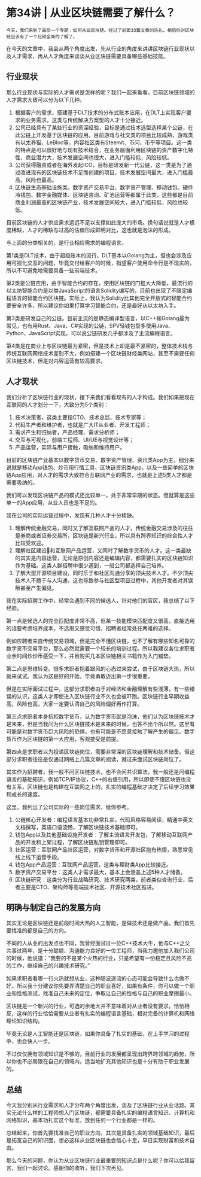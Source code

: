 # 第34讲 | 从业区块链需要了解什么？

    今天，我们来到了最后一个专题：如何从业区块链。经过了前面33篇文章的洗礼，相信你对区块链应该有了一个比较全面的了解了。

在今天的文章中，我会从两个角度出发，先从行业的角度来讲讲区块链行业现状以及人才需求，再从人才角度来谈谈从业区块链需要具备哪些基础技能。

## 行业现状

那么行业现状与实际的人才需求是怎样的呢？我们一起来看看。目前区块链领域的人才需求大致可以分为以下几种。

1.  根据客户的需求，搭建基于DLT技术的分布式账本应用，在DLT上实现客户要求的业务需求，这类与传统解决方案型的人才十分接近。
2.  公司已经具有了某些行业的资深经验，目标是通过技术选型选择某个公链，在此公链上开发基于区块链的应用。目前游戏与社交类的项目比较成熟，游戏类有以太养猫、LeBloc等，内容社区类有Steemit、币问、币乎等项目。这一类的特点是可以很好地与现有技术结合，在业务层面利用区块链的资产数字化特性，商业潜力大，技术发展空间也很大，进入门槛较低，风险较低。
3.  公司获得融资或者在海外发起ICO，目标是研发新一代公链，这一类是为了通过改进现有的区块链技术不足而创建的项目，技术发展空间最大，进入门槛最高，风险也最高。
4.  区块链生态基础设施类。数字资产交易平台、数字资产管理、移动钱包、硬件冷钱包、数字金融媒体、区块链咨询、矿池运营等都属于此类，这些都是目前商业利润最高的区块链产业，技术发展空间较大，进入门槛较低，风险也较低。

目前区块链的人才供应需求远远不足以支撑如此庞大的市场。换句话说就是人才极度稀缺，人才的稀缺与过高的估值形成鲜明对比，这也就是泡沫的形成。

与上面的分类相关的，是行业相应需求的编程语言。

第1类是DLT技术，由于超级账本的流行，DLT基本以Golang为主，但也会涉及应用可视化交互的问题，毕竟交付给客户的时候，指望客户使用命令行是不现实的，所以不可避免地需要具备一些前端技术。

第2类是公链应用，由于智能合约的存在，使用区块链的门槛大大降低，最流行的以太坊智能合约是以类JavaScript的语言Solidity编写的，目前也出现了不限定编程语言的智能合约区块链。实际上，我认为Solidity比其他完全开放式的智能合约要安全许多，所以建议你如果打算学习智能合约，还是最好从以太坊入手。

第3类是研发自己的公链。目前主流的是静态编译型语言，以C++和Golang最为常见，也有用Rust、Java、C#实现的公链，SPV轻钱包型多使用Java、Python、JavaScript实现。可以说公链研发几乎都涉及了主流编程语言。

第4类是在商业上与区块链最为紧密，但是技术上却是最不紧密的，整体技术栈与传统互联网网络技术差别不大，例如搭建一个区块链财经类网站，甚至不需要任何区块链技术，但是对内容运营有较高要求。

## 人才现状

我们分析了区块链行业的现状，接下来我们看看现有的人才构成。我们如果把现在互联网的人才划分一下，大致分为5个类别：

1.  技术决策者，这类主要指CTO、技术总监、技术专家等；
2.  代码生产者和维护者，也就是广大IT从业者、开发工程师；
3.  需求产生和归纳者，产品经理、需求分析师；
4.  交互与可视化，前端工程师、UI/UE与视觉设计等；
5.  产品运营，实际与用户接触，吸纳和维持用户。

目前的区块链产业基本以数字货币交易、数字资产管理、资讯类App为主，细分来说就是移动App钱包、炒币用行情工具、区块链资讯类App，以及一些简单的区块链App应用，对人才的需求大致符合互联网产业的需求，也就是上述5类人才都是需要吸纳的。

我们可以发现区块链产品的模式还比较单一，处于非常早期的状态。但就算是这些单一的App应用，从业人员也是不足的。

我在公司的实际运营过程中，发现有几种人才十分稀缺。

1.  理解传统金融交易，同时又了解互联网产品的人才。传统金融交易涉及的往往是券商或者证券交易所，区块链是新兴行业，所以具有跨界知识的综合性人才比较受欢迎。
2.  理解社区建设和互联网产品运营，又同时了解数字货币的人才。这一类最缺的其实是内容运营，无论是原创内容还是编辑内容，都需要扎实的区块链知识作为基础。这类人群招聘中很少遇到，一般公司都选择自己培养。
3.  了解大型开源项目建设，同时乐于和社区沟通分享的顶尖技术人才。不少顶尖技术人不擅于与人沟通，这也导致参与社区型项目过程中，其他开发者对其误解甚至产生偏见。

我在实际招聘工作中，经常会遇到不同的候选人，针对他们的盲区，我总结了以下经验。

第一点是候选人的完全匹配度非常不高，但某一技能模块匹配度又很高，直接选用的话要考虑培养成本，不选用又感觉可惜，招聘者经常处在两难的选择。

例如应聘者来自传统交易领域，但是完全不懂区块链，也不了解有哪些知名可靠的数字货币交易平台，那么必然就需要一个较长的培训过程。所以我建议各位求职者业余时间炒炒币感受一下，并且购买几本区块链相关书籍作为入门铺垫。

第二点是思维转变。很多求职者抱着跟风的心态过来尝试，由于区块链大热，所以就来试试。我认为这是好的开始，毕竟勇敢迈出第一步很重要。

但是在实际面试过程中，这部分求职者由于对经济和金融理解有些浅薄，有一些错误的认识，这类人才即使进入区块链行业不久也会被吓跑。区块链行业早期收益高，风险也高，大家一定要认清自己的风险偏好再作打算。

第三点求职者本身抗拒数字货币，认为数字货币就是泡沫，他们认为区块链技术才是未来，但是当我问为什么区块链技术是未来的时候，也答不出个所以然。这里有可能是对数字货币巨大风险的恐惧，也有可能是不愿意接触了解产生的偏见。数字货币作为区块链的第一大应用，客观接受是前提。

第四点是求职者以为投递区块链岗位，需要非常深的区块链理解和技术储备。但这部分求职者往往是仅通过网络上几篇文章的阅读，就过来面试区块链岗位了。

其实作为招聘者，我一般不问区块链技术，也不会问共识算法，我一般还是问编程语言的基础知识，例如TCP/IP协议，C++的右值引用，所以即使不懂区块链也没有关系，区块链也是构建在互联网之上的，扎实的编程基础才决定了后续学习效果和成长的速度。

这里，我列出了公司实际的一些岗位需求，给你参考。

1.  公链核心开发者：编程语言基本功非常扎实，代码风格容易阅读，精通中英文文档撰写，英语口语流畅，了解区块链技术基础即可。
2.  钱包App以及其他基础设施开发者：了解主流语言开发包，了解移动互联网产品的开发和上架过程，了解区块链私钥管理即可。
3.  社区运营：互联网产品社区运营，对数字货币和开源社区抱有热情，熟悉常见线上线下运营手段。
4.  钱包App产品运营：互联网产品运营，这类与理财类App比较接近。
5.  数字资产交易平台：这类人才需求最大，基本上会涵盖上述5种人才储备。
6.  区块链研究：这类分为行业战略研究、技术研究两类，前者类似咨询行业，后者主要是CTO、架构师等高端技术社区、开源技术社区推进。

## 明确与制定自己的发展方向

其实无论是区块链还是前段时间大热的人工智能，是做技术还是做产品，我们首先要找准的都是自己的方向。

不同的人从业的出发点也不同，我曾经面试过一位C++技术大牛，他与C++之父共事过两年，是十分聪颖、沟通能力良好的一位工程师，当我力邀他加入我们公司的时候，他说道：“我要的不是某个火热的行业，只是希望有一份稳定且风险不高的工作，继续自己的兴趣技术研究。”

如果求职者看哪一行火热就想从业，这种随波逐流的心态可能会导致什么也做不好。所以我十分建议你先要弄清楚自己的职业喜好，如果有条件，你可以做一个职业和性格测试，找准自己未来的定位，争取让自己的性格与自己的职业摩擦最小。

区块链是一个新兴的行业，可选的余地大并不意味着对从业者没有要求。恰恰相反，这样的行业恰恰需要从业者有扎实的编程语言基础，相对完备的计算机和网络理论知识结构。

毕竟无论是人工智能还是区块链，如果你具备了扎实的基础，在上手学习的过程中，也会快人一步。

不过仅仅拥有领域知识是不够的，目前行业的发展都呈现出跨界跨领域的趋势，所以你也不必局限在自己的领域内，适当地扩充其他知识也是十分有助于职业发展的。

## 总结

今天我分别从行业需求和人才分布两个角度出发，谈及了区块链行业从业话题。其实无论什么样的工程师想入门区块链，都需要具备扎实的编程语言知识、计算机和网络知识，基本功扎实这个标准，放到任何一个行业都是一样的。

总结起来，你首先要找准自己的职业方向，其次是具备扎实的领域基础知识，最后是拓宽自己的知识面，想必这样从业区块链也会信心十足，早日实现财富和技术自由。

那么今天的问题，你认为从业区块链行业最重要的知识点是什么呢？你可以给我留言，我们一起讨论。感谢你的收听，我们下次再见。
    